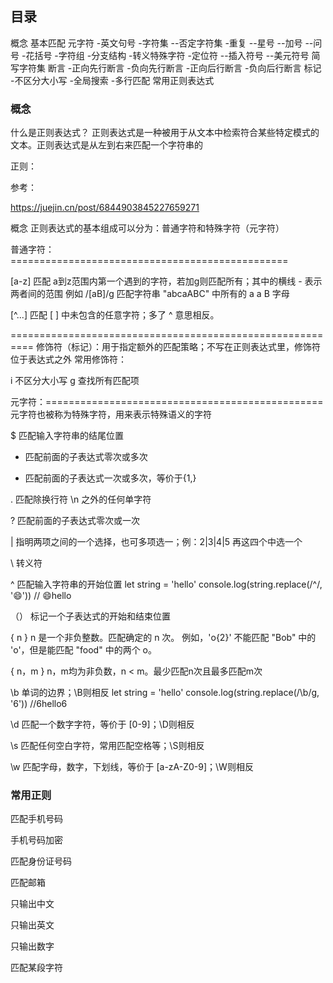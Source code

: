 
## 目录
概念
基本匹配
元字符
-英文句号
-字符集
--否定字符集
-重复
--星号
--加号
--问号
-花括号
-字符组
-分支结构
-转义特殊字符
-定位符
--插入符号
--美元符号
简写字符集
断言
-正向先行断言
-负向先行断言
-正向后行断言
-负向后行断言
标记
-不区分大小写
-全局搜索
-多行匹配
常用正则表达式


### 概念
什么是正则表达式？
正则表达式是一种被用于从文本中检索符合某些特定模式的文本。正则表达式是从左到右来匹配一个字符串的



正则：

参考：

https://juejin.cn/post/6844903845227659271



概念
正则表达式的基本组成可以分为：普通字符和特殊字符（元字符）

普通字符：================================================

[a-z]	匹配 a到z范围内第一个遇到的字符，若加g则匹配所有；其中的横线 - 表示两者间的范围
例如   /[aB]/g 匹配字符串 "abcaABC" 中所有的 a a B 字母

[^...]	匹配 [ ] 中未包含的任意字符；多了 ^ 意思相反。

==========================================================
修饰符（标记）：用于指定额外的匹配策略；不写在正则表达式里，修饰符位于表达式之外
常用修饰符：

i	不区分大小写
g	查找所有匹配项



元字符：================================================
元字符也被称为特殊字符，用来表示特殊语义的字符

$	匹配输入字符串的结尾位置


*	匹配前面的子表达式零次或多次

+	 匹配前面的子表达式一次或多次，等价于{1,} 

.	匹配除换行符 \n 之外的任何单字符

?	匹配前面的子表达式零次或一次

|	指明两项之间的一个选择，也可多项选一；例：2|3|4|5 再这四个中选一个	

\	转义符

^	匹配输入字符串的开始位置
let string = 'hello'
console.log(string.replace(/^/, '😄')) // 😄hello

（）	标记一个子表达式的开始和结束位置

{ n }	n 是一个非负整数。匹配确定的 n 次。
例如，'o{2}' 不能匹配 "Bob" 中的 'o'，但是能匹配 "food" 中的两个 o。

{ n，m }	n，m均为非负数，n < m。最少匹配n次且最多匹配m次



\b	单词的边界；\B则相反
let string = 'hello'
console.log(string.replace(/\b/g, '6'))  //6hello6

\d	匹配一个数字字符，等价于 [0-9]；\D则相反

\s	匹配任何空白字符，常用匹配空格等；\S则相反

\w	匹配字母，数字，下划线，等价于 [a-zA-Z0-9]；\W则相反







### 常用正则

匹配手机号码

手机号码加密

匹配身份证号码

匹配邮箱

只输出中文

只输出英文

只输出数字

匹配某段字符